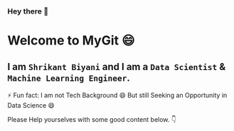 ### Hey there 👋

# Welcome to MyGit 😄

## I am  **`Shrikant Biyani`** and I am a **`Data Scientist` & `Machine Learning Engineer`**.

⚡ Fun fact: I am not Tech Background 😄 But still Seeking an Opportunity in Data Science 😄


Please Help yourselves with some good content below. 👇




<!--
**shribiyani/shribiyani** is a ✨ _special_ ✨ repository because its `README.md` (this file) appears on your GitHub profile.

Here are some ideas to get you started:

- 🔭 I’m currently working on Credit Card Default Prediction, ...
- 🌱 I’m currently learning ...
- 👯 I’m looking to collaborate on ...
- 🤔 I’m looking for help with ...
- 💬 Ask me about ...
- 📫 How to reach me: ...
- 😄 Pronouns: ...
- ⚡ Fun fact: ...
- https://gist.github.com/rxaviers/7360908
-->
